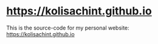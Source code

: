 # https://kolisachint.github.io

This is the source-code for my personal website: https://kolisachint.github.io
